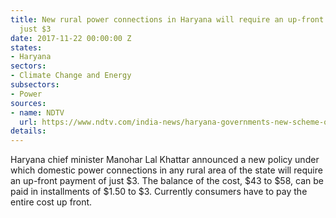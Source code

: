 ```yaml
---
title: New rural power connections in Haryana will require an up-front payment of
  just $3
date: 2017-11-22 00:00:00 Z
states:
- Haryana
sectors:
- Climate Change and Energy
subsectors:
- Power
sources:
- name: NDTV
  url: https://www.ndtv.com/india-news/haryana-governments-new-scheme-offers-domestic-power-connections-on-emi-1777513
details: 
---
```


Haryana chief minister Manohar Lal Khattar announced a new policy under which domestic power connections in any rural area of the state will require an up-front payment of just $3. The balance of the cost, $43 to $58, can be paid in installments of $1.50 to $3. Currently consumers have to pay the entire cost up front. 
